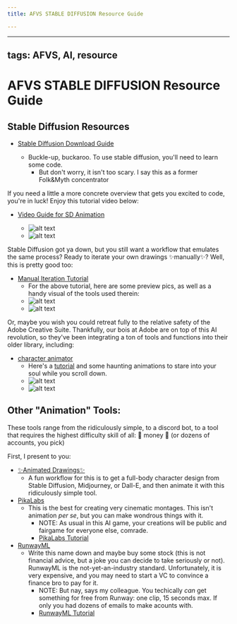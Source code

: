 ```yaml
---
title: AFVS STABLE DIFFUSION Resource Guide

---
```


---
tags: AFVS, AI, resource
---

# AFVS STABLE DIFFUSION Resource Guide

## Stable Diffusion Resources

* [Stable Diffusion Download Guide](https://hackmd.io/KD-3TJCiSu-IH3xfLia7GA?view)

    *   Buckle-up, buckaroo. To use stable diffusion, you'll need to learn some code. 
        *   But don't worry, it isn't too scary. I say this as a former Folk&Myth concentrator 
          

If you need a little a more concrete overview that gets you excited to code, you're in luck! Enjoy this tutorial video below: 

* [Video Guide for SD Animation](https://www.youtube.com/watch?v=_9LX9HSQkWo)

    * ![alt text](https://files.slack.com/files-pri/T0HTW3H0V-F05URUMASPK/screenshot_2023-09-28_at_2.28.16_pm.png?pub_secret=b8535a66f7)
    * ![alt text](https://files.slack.com/files-pri/T0HTW3H0V-F05TYPMHW5V/screenshot_2023-09-28_at_2.29.05_pm.png?pub_secret=b43c944c62)


Stable Diffusion got ya down, but you still want a workflow that emulates the same process? Ready to iterate your own drawings ✨manually✨? Well, this is pretty good too: 

* [Manual Iteration Tutorial](https://youtu.be/tq_KOmXyVDo?feature=shared)
    * For the above tutorial, here are some preview pics, as well as a handy visual of the tools used therein: 
    * ![alt text](https://files.slack.com/files-pri/T0HTW3H0V-F05UD4C5X18/screenshot_2023-09-28_at_1.53.22_pm.png?pub_secret=b4f842830b)
    * ![alt text](https://files.slack.com/files-pri/T0HTW3H0V-F05TYJ2FYVD/screenshot_2023-09-28_at_1.53.41_pm.png?pub_secret=00a58f645d)

Or, maybe you wish you could retreat fully to the relative safety of the Adobe Creative Suite. Thankfully, our bois at Adobe are on top of this AI revolution, so they've been integrating a ton of tools and functions into their older library, including: 

* [character animator](https://www.adobe.com/products/character-animator.html)
    * Here's a [tutorial](https://www.youtube.com/watch?v=7GKCw4f1UrI) and some haunting animations to stare into your soul while you scroll down. 
    * ![alt text](https://files.slack.com/files-pri/T0HTW3H0V-F05UHA89RDH/screenshot_2023-09-29_at_9.39.39_am.png?pub_secret=3e6b9975b8)
    * ![alt text](https://files.slack.com/files-pri/T0HTW3H0V-F05UKSLKM4L/yikes.png?pub_secret=f0e38ce883)





## Other "Animation" Tools: 

These tools range from the ridiculously simple, to a discord bot, to a tool that requires the highest difficulty skill of all: 💸 money 💸  (or dozens of accounts, you pick)

First, I present to you: 
* [✨Animated Drawings✨](https://sketch.metademolab.com/canvas) 
    * A fun workflow for this is to get a full-body character design from Stable Diffusion, Midjourney, or Dall-E, and then animate it with this ridiculously simple tool. 
* [PikaLabs](https://www.pika.art/) 
    * This is the best for creating very cinematic montages. This isn't animation *per se*, but you can make wondrous things with it. 
        * NOTE: As usual in this AI game, your creations will be public and fairgame for everyone else, comrade. 
        * [PikaLabs Tutorial](https://www.youtube.com/watch?v=e2VEkTpOlR8)
* [RunwayML](https://runwayml.com/) 
    * Write this name down and maybe buy some stock (this is not financial advice, but a joke you can decide to take seriously or not). RunwayML is the not-yet-an-industry standard. Unfortunately, it is very expensive, and you may need to start a VC to convince a finance bro to pay for it. 
        * NOTE: But nay, says my colleague. You techically *can* get something for free from Runway: one clip, 15 seconds max. If only you had dozens of emails to make acounts with.
        * [RunwayML Tutorial](https://www.youtube.com/watch?v=Uzuk4vraXpA)



